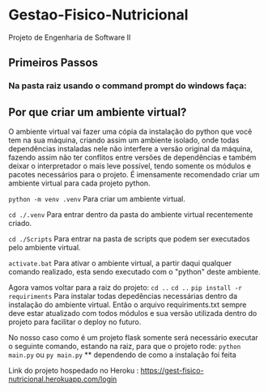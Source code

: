 # Gestao-Fisico-Nutricional
Projeto de Engenharia de Software II

## Primeiros Passos
### Na pasta raiz usando o command prompt do windows faça:
## Por que criar um ambiente virtual?
O ambiente virtual vai fazer uma cópia da instalação do python que você tem na sua máquina, criando assim um ambiente isolado, onde todas dependências instaladas nele não interfere a versão original da máquina, fazendo assim não ter conflitos entre versões de dependências e também deixar o interpretador o mais leve possível, tendo somente os módulos e pacotes necessários para o projeto. É imensamente recomendado criar um ambiente virtual para cada projeto python.

`python -m venv .venv` Para criar um ambiente virtual.

`cd ./.venv` Para entrar dentro da pasta do ambiente virtual recentemente criado.

`cd ./Scripts` Para entrar na pasta de scripts que podem ser executados pelo ambiente virtual.

`activate.bat` Para ativar o ambiente virtual, a partir daqui qualquer comando realizado, esta sendo executado com o "python" deste ambiente.

Agora vamos voltar para a raiz do projeto:
`cd ..`
`cd ..`
`pip install -r requiriments` Para instalar todas depedências necessárias dentro da instalação do ambiente virtual.
    Então o arquivo requiriments.txt sempre deve estar atualizado com todos módulos e sua versão utilizada dentro do projeto para facilitar o deploy no futuro.

No nosso caso como é um projeto flask somente será necessário executar o seguinte comando, estando na raiz, para que o projeto rode:
`python main.py`
ou 
`py main.py` ** dependendo de como a instalação foi feita

Link do projeto hospedado no Heroku : https://gest-fisico-nutricional.herokuapp.com/login
